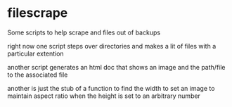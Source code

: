 # filescrape
Some scripts to help scrape and files out of backups

right now one script steps over directories and makes a lit of files with a particular extention

another script generates an html doc that shows an image and the path/file to the associated file

another is just the stub of a function to find the width to set an image to maintain aspect ratio when the height is set to an arbitrary number

